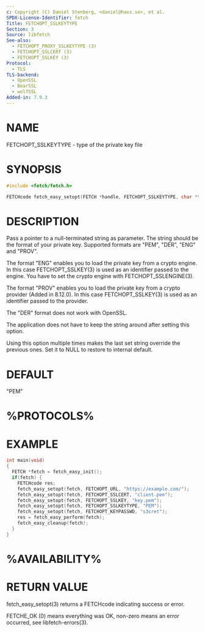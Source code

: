 ```yaml
---
c: Copyright (C) Daniel Stenberg, <daniel@haxx.se>, et al.
SPDX-License-Identifier: fetch
Title: FETCHOPT_SSLKEYTYPE
Section: 3
Source: libfetch
See-also:
  - FETCHOPT_PROXY_SSLKEYTYPE (3)
  - FETCHOPT_SSLCERT (3)
  - FETCHOPT_SSLKEY (3)
Protocol:
  - TLS
TLS-backend:
  - OpenSSL
  - BearSSL
  - wolfSSL
Added-in: 7.9.3
---
```


# NAME

FETCHOPT_SSLKEYTYPE - type of the private key file

# SYNOPSIS

~~~c
#include <fetch/fetch.h>

FETCHcode fetch_easy_setopt(FETCH *handle, FETCHOPT_SSLKEYTYPE, char *type);
~~~

# DESCRIPTION

Pass a pointer to a null-terminated string as parameter. The string should be
the format of your private key. Supported formats are "PEM", "DER", "ENG" and
"PROV".

The format "ENG" enables you to load the private key from a crypto engine. In
this case FETCHOPT_SSLKEY(3) is used as an identifier passed to the engine. You
have to set the crypto engine with FETCHOPT_SSLENGINE(3).

The format "PROV" enables you to load the private key from a crypto provider
(Added in 8.12.0). In this case FETCHOPT_SSLKEY(3) is used as an identifier
passed to the provider.

The "DER" format does not work with OpenSSL.

The application does not have to keep the string around after setting this
option.

Using this option multiple times makes the last set string override the
previous ones. Set it to NULL to restore to internal default.

# DEFAULT

"PEM"

# %PROTOCOLS%

# EXAMPLE

~~~c
int main(void)
{
  FETCH *fetch = fetch_easy_init();
  if(fetch) {
    FETCHcode res;
    fetch_easy_setopt(fetch, FETCHOPT_URL, "https://example.com/");
    fetch_easy_setopt(fetch, FETCHOPT_SSLCERT, "client.pem");
    fetch_easy_setopt(fetch, FETCHOPT_SSLKEY, "key.pem");
    fetch_easy_setopt(fetch, FETCHOPT_SSLKEYTYPE, "PEM");
    fetch_easy_setopt(fetch, FETCHOPT_KEYPASSWD, "s3cret");
    res = fetch_easy_perform(fetch);
    fetch_easy_cleanup(fetch);
  }
}
~~~

# %AVAILABILITY%

# RETURN VALUE

fetch_easy_setopt(3) returns a FETCHcode indicating success or error.

FETCHE_OK (0) means everything was OK, non-zero means an error occurred, see
libfetch-errors(3).

